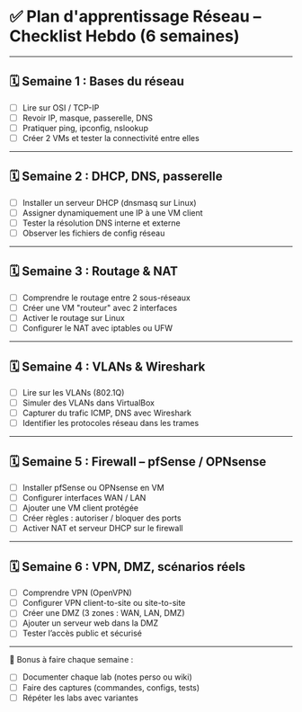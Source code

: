 # ✅ Plan d'apprentissage Réseau – Checklist Hebdo (6 semaines)

---

## 🗓️ Semaine 1 : Bases du réseau

- [ ] Lire sur OSI / TCP-IP
- [ ] Revoir IP, masque, passerelle, DNS
- [ ] Pratiquer ping, ipconfig, nslookup
- [ ] Créer 2 VMs et tester la connectivité entre elles

---

## 🗓️ Semaine 2 : DHCP, DNS, passerelle

- [ ] Installer un serveur DHCP (dnsmasq sur Linux)
- [ ] Assigner dynamiquement une IP à une VM client
- [ ] Tester la résolution DNS interne et externe
- [ ] Observer les fichiers de config réseau

---

## 🗓️ Semaine 3 : Routage & NAT

- [ ] Comprendre le routage entre 2 sous-réseaux
- [ ] Créer une VM "routeur" avec 2 interfaces
- [ ] Activer le routage sur Linux
- [ ] Configurer le NAT avec iptables ou UFW

---

## 🗓️ Semaine 4 : VLANs & Wireshark

- [ ] Lire sur les VLANs (802.1Q)
- [ ] Simuler des VLANs dans VirtualBox
- [ ] Capturer du trafic ICMP, DNS avec Wireshark
- [ ] Identifier les protocoles réseau dans les trames

---

## 🗓️ Semaine 5 : Firewall – pfSense / OPNsense

- [ ] Installer pfSense ou OPNsense en VM
- [ ] Configurer interfaces WAN / LAN
- [ ] Ajouter une VM client protégée
- [ ] Créer règles : autoriser / bloquer des ports
- [ ] Activer NAT et serveur DHCP sur le firewall

---

## 🗓️ Semaine 6 : VPN, DMZ, scénarios réels

- [ ] Comprendre VPN (OpenVPN)
- [ ] Configurer VPN client-to-site ou site-to-site
- [ ] Créer une DMZ (3 zones : WAN, LAN, DMZ)
- [ ] Ajouter un serveur web dans la DMZ
- [ ] Tester l’accès public et sécurisé

---

🧠 Bonus à faire chaque semaine :

- [ ] Documenter chaque lab (notes perso ou wiki)
- [ ] Faire des captures (commandes, configs, tests)
- [ ] Répéter les labs avec variantes
